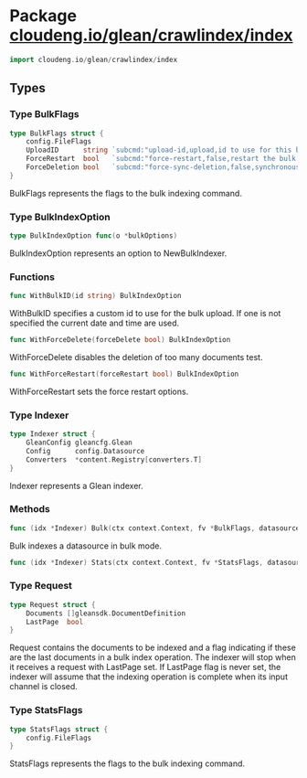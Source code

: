 # Package [cloudeng.io/glean/crawlindex/index](https://pkg.go.dev/cloudeng.io/glean/crawlindex/index?tab=doc)

```go
import cloudeng.io/glean/crawlindex/index
```


## Types
### Type BulkFlags
```go
type BulkFlags struct {
	config.FileFlags
	UploadID      string `subcmd:"upload-id,upload,id to use for this bulk upload"`
	ForceRestart  bool   `subcmd:"force-restart,false,restart the bulk upload"`
	ForceDeletion bool   `subcmd:"force-sync-deletion,false,synchronously delete stale documents on upload of last bulk indexing batch"`
}
```
BulkFlags represents the flags to the bulk indexing command.


### Type BulkIndexOption
```go
type BulkIndexOption func(o *bulkOptions)
```
BulkIndexOption represents an option to NewBulkIndexer.

### Functions

```go
func WithBulkID(id string) BulkIndexOption
```
WithBulkID specifies a custom id to use for the bulk upload. If one is not
specified the current date and time are used.


```go
func WithForceDelete(forceDelete bool) BulkIndexOption
```
WithForceDelete disables the deletion of too many documents test.


```go
func WithForceRestart(forceRestart bool) BulkIndexOption
```
WithForceRestart sets the force restart options.




### Type Indexer
```go
type Indexer struct {
	GleanConfig gleancfg.Glean
	Config      config.Datasource
	Converters  *content.Registry[converters.T]
}
```
Indexer represents a Glean indexer.

### Methods

```go
func (idx *Indexer) Bulk(ctx context.Context, fv *BulkFlags, datasource string) error
```
Bulk indexes a datasource in bulk mode.


```go
func (idx *Indexer) Stats(ctx context.Context, fv *StatsFlags, datasource string) error
```




### Type Request
```go
type Request struct {
	Documents []gleansdk.DocumentDefinition
	LastPage  bool
}
```
Request contains the documents to be indexed and a flag indicating if these
are the last documents in a bulk index operation. The indexer will stop when
it receives a request with LastPage set. If LastPage flag is never set,
the indexer will assume that the indexing operation is complete when its
input channel is closed.


### Type StatsFlags
```go
type StatsFlags struct {
	config.FileFlags
}
```
StatsFlags represents the flags to the bulk indexing command.





